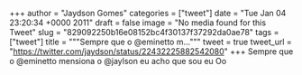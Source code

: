 
+++
author = "Jaydson Gomes"
categories = ["tweet"]
date = "Tue Jan 04 23:20:34 +0000 2011"
draft = false
image = "No media found for this Tweet"
slug = "829092250b16e08152bc4f30137f37292da0ae78"
tags = ["tweet"]
title = """Sempre que  o @eminetto m..."""
tweet = true
tweet_url = "https://twitter.com/jaydson/status/22432225882542080"
+++
Sempre que  o @eminetto mensiona o @jaylson eu acho que sou eu Oo
